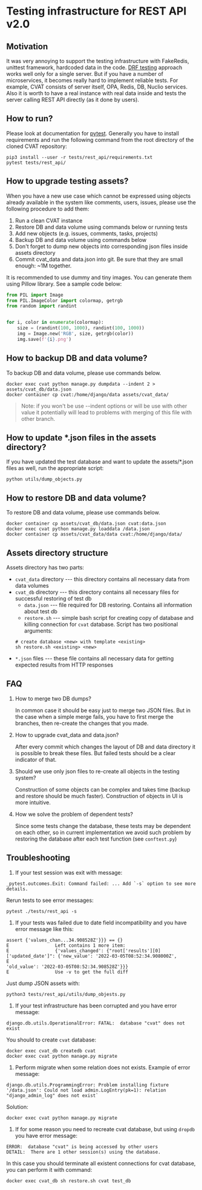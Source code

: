 <!--
 Copyright (C) 2021 Intel Corporation

 SPDX-License-Identifier: MIT
-->

# Testing infrastructure for REST API v2.0

## Motivation

It was very annoying to support the testing infrastructure with FakeRedis,
unittest framework, hardcoded data in the code.
[DRF testing](https://www.django-rest-framework.org/api-guide/testing/)
approach works well only for a single server. But if you have a number
of microservices, it becomes really hard to implement reliable tests.
For example, CVAT consists of server itself, OPA, Redis, DB, Nuclio services.
Also it is worth to have a real instance with real data inside and tests
the server calling REST API directly (as it done by users).

## How to run?

Please look at documentation for [pytest](https://docs.pytest.org/en/6.2.x/).
Generally you have to install requirements and run the following command from
the root directory of the cloned CVAT repository:

```console
pip3 install --user -r tests/rest_api/requirements.txt
pytest tests/rest_api/
```

## How to upgrade testing assets?

When you have a new use case which cannot be expressed using objects already
available in the system like comments, users, issues, please use the following
procedure to add them:

1. Run a clean CVAT instance
1. Restore DB and data volume using commands below or running tests
1. Add new objects (e.g. issues, comments, tasks, projects)
1. Backup DB and data volume using commands below
1. Don't forget to dump new objects into corresponding json files inside
   assets directory
1. Commit cvat_data and data.json into git. Be sure that they are
   small enough: ~1M together.

It is recommended to use dummy and tiny images. You can generate them using
Pillow library. See a sample code below:

```python
from PIL import Image
from PIL.ImageColor import colormap, getrgb
from random import randint


for i, color in enumerate(colormap):
    size = (randint(100, 1000), randint(100, 1000))
    img = Image.new('RGB', size, getrgb(color))
    img.save(f'{i}.png')
```

## How to backup DB and data volume?

To backup DB and data volume, please use commands below.

```console
docker exec cvat python manage.py dumpdata --indent 2 > assets/cvat_db/data.json
docker container cp cvat:/home/django/data assets/cvat_data/
```

> Note: if you won't be use --indent options or will be use with other value
> it potentially will lead to problems with merging of this file with other branch.

## How to update *.json files in the assets directory?

If you have updated the test database and want to update the assets/*.json
files as well, run the appropriate script:

```
python utils/dump_objects.py
```

## How to restore DB and data volume?

To restore DB and data volume, please use commands below.

```console
docker container cp assets/cvat_db/data.json cvat:data.json
docker exec cvat python manage.py loaddata /data.json
docker container cp assets/cvat_data/data cvat:/home/django/data/
```

## Assets directory structure

Assets directory has two parts:

- `cvat_data` directory --- this directory contains all necessary data from
  data volumes
- `cvat_db` directory --- this directory contains all necessary files for
  successful restoring of test db
  - `data.json` --- file required for DB restoring.
    Contains all information about test db
  - `restore.sh` --- simple bash script for creating copy of database and
  killing connection for `cvat` database.
  Script has two positional arguments:
  ```
  # create database <new> with template <existing>
  sh restore.sh <existing> <new>
  ```
- `*.json` files --- these file contains all necessary data for getting
  expected results from HTTP responses

## FAQ

1. How to merge two DB dumps?

   In common case it should be easy just to merge two JSON files.
   But in the case when a simple merge fails, you have to first merge
   the branches, then re-create the changes that you made.

1. How to upgrade cvat_data and data.json?

   After every commit which changes the layout of DB and data directory it is
   possible to break these files. But failed tests should be a clear indicator
   of that.

1. Should we use only json files to re-create all objects in the testing
   system?

   Construction of some objects can be complex and takes time (backup
   and restore should be much faster). Construction of objects in UI is more
   intuitive.

1. How we solve the problem of dependent tests?

   Since some tests change the database, these tests may be dependent on each
   other, so in current implementation we avoid such problem by restoring
   the database after each test function (see `conftest.py`)

## Troubleshooting

1. If your test session was exit with message:
```
_pytest.outcomes.Exit: Command failed: ... Add `-s` option to see more details.
```
Rerun tests to see error messages:
```
pytest ./tests/rest_api -s
```

1. If your tests was failed due to date field incompatibility and you have
error message like this:
```
assert {'values_chan...34.908528Z'}}} == {}
E                 Left contains 1 more item:
E                 {'values_changed': {"root['results'][0]['updated_date']": {'new_value': '2022-03-05T08:52:34.908000Z',
E                                                                            'old_value': '2022-03-05T08:52:34.908528Z'}}}
E                 Use -v to get the full diff
```
Just dump JSON assets with:
```
python3 tests/rest_api/utils/dump_objests.py
```

1. If your test infrastructure has been corrupted and you have error message:
```
django.db.utils.OperationalError: FATAL:  database "cvat" does not exist
```
You should to create `cvat` database:
```
docker exec cvat_db createdb cvat
docker exec cvat python manage.py migrate
```

1. Perform migrate when some relation does not exists. Example of error message:
```
django.db.utils.ProgrammingError: Problem installing fixture '/data.json': Could not load admin.LogEntry(pk=1): relation "django_admin_log" does not exist`
```
Solution:
```
docker exec cvat python manage.py migrate
```

1. If for some reason you need to recreate cvat database, but using `dropdb`
you have error message:
```
ERROR:  database "cvat" is being accessed by other users
DETAIL:  There are 1 other session(s) using the database.
```
In this case you should terminate all existent connections for cvat database,
you can perform it with command:
```
docker exec cvat_db sh restore.sh cvat test_db
```

